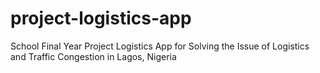 # project-logistics-app
School Final Year Project Logistics App for Solving the Issue of Logistics and Traffic Congestion in Lagos, Nigeria